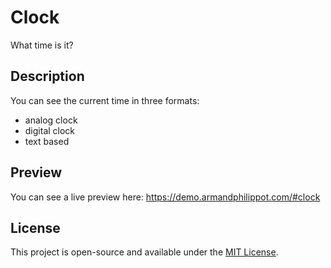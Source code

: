 # Clock

What time is it?

## Description

You can see the current time in three formats:

- analog clock
- digital clock
- text based

## Preview

You can see a live preview here: https://demo.armandphilippot.com/#clock

## License

This project is open-source and available under the [MIT License](../LICENSE).
